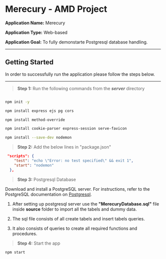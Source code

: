 # **Merecury - AMD Project**

**Application Name:** Merecury

**Application Type:** Web-based

**Application Goal:** To fully demonstarte Postgresql database handling.
***
## **Getting Started**

In order to successfully run the application please follow the steps below.
***

>**Step 1:** Run the following commands from the _**server**_ directory
```sh

npm init -y

npm install express ejs pg cors

npm install method-override

npm install cookie-parser express-session serve-favicon

npm install --save-dev nodemon

```

>**Step 2:** Add the below lines in "package.json"
```json
 "scripts": {
    "test": "echo \"Error: no test specified\" && exit 1",
    "start": "nodemon"
  },
```

>**Step 3:** Postgresql Database

Download and install a PostgreSQL server. For instructions, refer to the PostgreSQL documentation on [Postgresql](www.postgresql.org "Postgresql").
1. After setting up postgresql server use the **"MerecuryDatabase.sql"** file inside **source** folder to import all the tabels and dummy data.

2. The sql file consists of all create tabels and insert tabels queries.

3. It also consists of queries to create all required functions and procedures.

>**Step 4:** Start the app
```sh
npm start
```